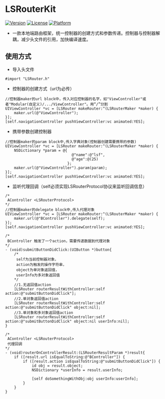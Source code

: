 # LSRouterKit
[![Version](https://img.shields.io/cocoapods/v/LSRouterKit.svg?style=flat)](https://cocoapods.org/pods/LSRouterKit)
[![License](https://img.shields.io/cocoapods/l/LSRouterKit.svg?style=flat)](https://cocoapods.org/pods/LSRouterKit)
[![Platform](https://img.shields.io/cocoapods/p/LSRouterKit.svg?style=flat)](https://cocoapods.org/pods/LSRouterKit)
- 一款本地端路由框架，统一控制器的创建方式和参数传递。控制器与控制器解耦，减少头文件的引用，加快编译速度。
## 使用方式
- 导入头文件
```objc
#import "LSRouter.h"
```

- 控制器的创建方式（url为必传）


```objc
//控制器maker的url block中，传入对应控制器的名字，如"ViewController"或者"Modular(自定义)/.../ViewController"。用“/”分割
UIViewController *vc = [LSRouter makeRouter:^(LSRouterMaker *maker) {
    maker.url(@"ViewController");
}];
[self.navigationController pushViewController:vc animated:YES];
```

- 携带参数创建控制器
```objc
//控制器maker的param block中,传入字典对象(控制器创建需要携带的参数)
UIViewController *vc = [LSRouter makeRouter:^(LSRouterMaker *maker) {
    NSDictionary *param = @{
                              @"name":@"lsf",
                              @"age":@(25)
                            };
    maker.url(@"ViewController").param(param);
}];
[self.navigationController pushViewController:vc animated:YES];
```

- 监听代理回调（self必须实现LSRouterProtocol协议来监听回调信息）
```objc
/*
 AController <LSRouterProtocol> 
*/
//控制器maker的delegate block中,传入代理对象
UIViewController *vc = [LSRouter makeRouter:^(LSRouterMaker *maker) {
    maker.url(@"BController").delegate(self);
}];
[self.navigationController pushViewController:vc animated:YES];

/*
 BController 触发了一个action，需要传递数据到代理对象
*/
- (void)submitButtonDidClick:(UIButton *)button{
    /*
     self为当前控制器对象，
     action为触发的操作字符串，
     object为单对象返回值，
     userInfo为多对象返回值
    */
    //1.无返回值action
    [LSRouter routerResultWithController:self action:@"submitButtonDidClick"];
    //2.单对象返回值action
    [LSRouter routerResultWithController:self action:@"submitButtonDidClick" object:nil];
    //3.单对象和多对象返回值action
    [LSRouter routerResultWithController:self action:@"submitButtonDidClick" object:nil userInfo:nil];
}

/*
 AController <LSRouterProtocol> 
 代理回调
*/
- (void)routerOnControllerResult:(LSRouterResultParam *)result{
    if ([result.url isEqualToString:@"BController"]) {
        if ([result.action isEqualToString:@"submitButtonDidClick"]) {
            id obj = result.object;
            NSDictionary *userInfo = result.userInfo;
            
            [self doSomethingWithObj:obj userInfo:userInfo];
        }
    }
}
```

